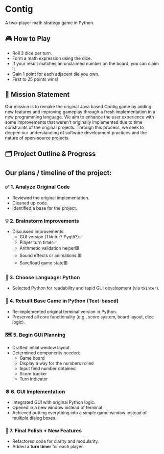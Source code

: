# Contig 

A two-player math strategy game in Python.

## 🎮 How to Play
- Roll 3 dice per turn.
- Form a math expression using the dice.
- If your result matches an unclaimed number on the board, you can claim it.
- Gain 1 point for each adjacent tile you own.
- First to 25 points wins!

## 📌 Mission Statement
Our mission is to remake the original Java based Contig game by adding new features and improving gameplay through a fresh implementation in a new programming language. We aim to enhance the user experience with some improvements that weren't originally implemented due to time constraints of the original projects. Through this process, we seek to deepen our understanding of software development practices and the nature of open-source projects.
## 🗂️ Project Outline & Progress

## Our plans / timeline of the project:

### ✅ 1. Analyze Original Code
- Reviewed the original implementation.
- Cleaned up code. 
- Identified a base for the project. 

### 💡 2. Brainstorm Improvements
- Discussed improvements:
  - GUI version (Tkinter? Pyqt5?)✅
  - Player turn timer✅
  - Arithmetic validation helper🟥
  - Sound effects or animations 🟥
  - Save/load game state🟥

### 🐍 3. Choose Language: Python
- Selected Python for readability and rapid GUI development (via `tkinter`).

### 🔧 4. Rebuilt Base Game in Python (Text-based)
- Re-implemented original terminal version in Python.
- Preserved all core functionality (e.g., score system, board layout, dice logic).

### 🗺️ 5. Begin GUI Planning
- Drafted initial window layout.
- Determined components needed:
  - Game board 
  - Display a way for the numbers rolled 
  - Input field number obtained
  - Score tracker
  - Turn indicator

### ⚙️ 6. GUI Implementation
- Integrated GUI with original Python logic.
- Opened in a new window instead of terminal
- Achieved putting everything into a simple game window instead of multiple dialog boxes. 

### 🧼 7. Final Polish + New Features
- Refactored code for clarity and modularity.
- Added a **turn timer** for each player.
